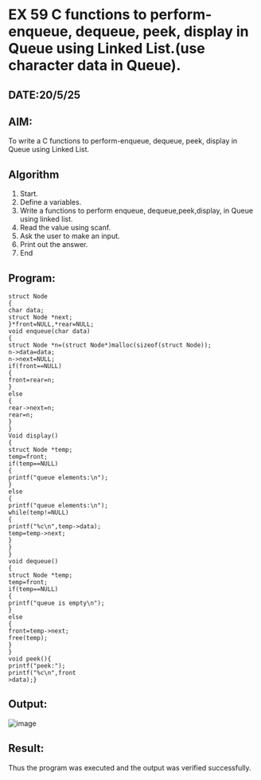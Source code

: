 # EX 59 C functions to perform-enqueue, dequeue, peek, display in Queue using Linked List.(use character data in Queue).
## DATE:20/5/25
## AIM:
To write a C functions to perform-enqueue, dequeue, peek, display in Queue using Linked List.

## Algorithm
1. Start. 
2. Define a variables. 
3. Write a functions to perform enqueue, dequeue,peek,display, in Queue using linked 
list. 
4. Read the value using scanf. 
5. Ask the user to make an input. 
6. Print out the answer. 
7. End  

## Program:
```
struct Node 
{ 
char data; 
struct Node *next; 
}*front=NULL,*rear=NULL; 
void enqueue(char data) 
{ 
struct Node *n=(struct Node*)malloc(sizeof(struct Node)); 
n->data=data; 
n->next=NULL; 
if(front==NULL) 
{ 
front=rear=n; 
} 
else 
{ 
rear->next=n; 
rear=n; 
} 
}
Void display() 
{ 
struct Node *temp; 
temp=front; 
if(temp==NULL) 
{ 
printf("queue elements:\n"); 
} 
else 
{ 
printf("queue elements:\n"); 
while(temp!=NULL) 
{ 
printf("%c\n",temp->data); 
temp=temp->next; 
} 
} 
} 
void dequeue() 
{ 
struct Node *temp; 
temp=front; 
if(temp==NULL) 
{ 
printf("queue is empty\n"); 
} 
else 
{ 
front=temp->next; 
free(temp); 
} 
} 
void peek(){ 
printf("peek:"); 
printf("%c\n",front
>data);}
```

## Output:
![image](https://github.com/user-attachments/assets/ae3e59c3-83ee-45d8-b9c1-e0a82df268ad)

## Result:
Thus the program was executed and the output was verified successfully.
